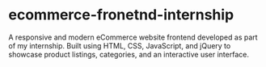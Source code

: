 # ecommerce-fronetnd-internship
A responsive and modern eCommerce website frontend developed as part of my internship. Built using HTML, CSS, JavaScript, and jQuery to showcase product listings, categories, and an interactive user interface.
